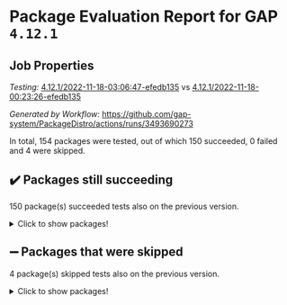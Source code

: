 # Package Evaluation Report for GAP `4.12.1`

## Job Properties

*Testing:* [4.12.1/2022-11-18-03:06:47-efedb135](https://github.com/gap-system/PackageDistro/blob/data/reports/4.12.1/2022-11-18-03:06:47-efedb135) vs [4.12.1/2022-11-18-00:23:26-efedb135](https://github.com/gap-system/PackageDistro/blob/data/reports/4.12.1/2022-11-18-00:23:26-efedb135)

*Generated by Workflow:* https://github.com/gap-system/PackageDistro/actions/runs/3493690273

In total, 154 packages were tested, out of which 150 succeeded, 0 failed and 4 were skipped.

## :heavy_check_mark: Packages still succeeding

150 package(s) succeeded tests also on the previous version.
<details><summary>Click to show packages!</summary>

- 4ti2interface 2022.09-01 [(success)](https://github.com/gap-system/PackageDistro/actions/runs/3493690273/jobs/5848901932)
- ace 5.6.1 [(success)](https://github.com/gap-system/PackageDistro/actions/runs/3493690273/jobs/5848902007)
- aclib 1.3.2 [(success)](https://github.com/gap-system/PackageDistro/actions/runs/3493690273/jobs/5848902066)
- agt 0.3 [(success)](https://github.com/gap-system/PackageDistro/actions/runs/3493690273/jobs/5848902144)
- alnuth 3.2.1 [(success)](https://github.com/gap-system/PackageDistro/actions/runs/3493690273/jobs/5848902198)
- anupq 3.2.6 [(success)](https://github.com/gap-system/PackageDistro/actions/runs/3493690273/jobs/5848902257)
- atlasrep 2.1.6 [(success)](https://github.com/gap-system/PackageDistro/actions/runs/3493690273/jobs/5848902383)
- autodoc 2022.10.20 [(success)](https://github.com/gap-system/PackageDistro/actions/runs/3493690273/jobs/5848902426)
- automata 1.15 [(success)](https://github.com/gap-system/PackageDistro/actions/runs/3493690273/jobs/5848902485)
- automgrp 1.3.2 [(success)](https://github.com/gap-system/PackageDistro/actions/runs/3493690273/jobs/5848902544)
- autpgrp 1.11 [(success)](https://github.com/gap-system/PackageDistro/actions/runs/3493690273/jobs/5848902598)
- cap 2022.11-16 [(success)](https://github.com/gap-system/PackageDistro/actions/runs/3493690273/jobs/5848902658)
- caratinterface 2.3.4 [(success)](https://github.com/gap-system/PackageDistro/actions/runs/3493690273/jobs/5848902717)
- cddinterface 2022.11.01 [(success)](https://github.com/gap-system/PackageDistro/actions/runs/3493690273/jobs/5848902773)
- circle 1.6.5 [(success)](https://github.com/gap-system/PackageDistro/actions/runs/3493690273/jobs/5848902837)
- classicpres 1.22 [(success)](https://github.com/gap-system/PackageDistro/actions/runs/3493690273/jobs/5848902923)
- cohomolo 1.6.10 [(success)](https://github.com/gap-system/PackageDistro/actions/runs/3493690273/jobs/5848903037)
- congruence 1.2.4 [(success)](https://github.com/gap-system/PackageDistro/actions/runs/3493690273/jobs/5848903129)
- corelg 1.56 [(success)](https://github.com/gap-system/PackageDistro/actions/runs/3493690273/jobs/5848903185)
- crime 1.6 [(success)](https://github.com/gap-system/PackageDistro/actions/runs/3493690273/jobs/5848903238)
- crisp 1.4.5 [(success)](https://github.com/gap-system/PackageDistro/actions/runs/3493690273/jobs/5848903310)
- crypting 0.10.4 [(success)](https://github.com/gap-system/PackageDistro/actions/runs/3493690273/jobs/5848903367)
- cryst 4.1.25 [(success)](https://github.com/gap-system/PackageDistro/actions/runs/3493690273/jobs/5848903428)
- crystcat 1.1.10 [(success)](https://github.com/gap-system/PackageDistro/actions/runs/3493690273/jobs/5848903494)
- ctbllib 1.3.4 [(success)](https://github.com/gap-system/PackageDistro/actions/runs/3493690273/jobs/5848903545)
- cubefree 1.19 [(success)](https://github.com/gap-system/PackageDistro/actions/runs/3493690273/jobs/5848903609)
- curlinterface 2.3.1 [(success)](https://github.com/gap-system/PackageDistro/actions/runs/3493690273/jobs/5848903694)
- cvec 2.7.6 [(success)](https://github.com/gap-system/PackageDistro/actions/runs/3493690273/jobs/5848903748)
- datastructures 0.3.0 [(success)](https://github.com/gap-system/PackageDistro/actions/runs/3493690273/jobs/5848903812)
- deepthought 1.0.6 [(success)](https://github.com/gap-system/PackageDistro/actions/runs/3493690273/jobs/5848903873)
- design 1.7 [(success)](https://github.com/gap-system/PackageDistro/actions/runs/3493690273/jobs/5848903944)
- difsets 2.3.1 [(success)](https://github.com/gap-system/PackageDistro/actions/runs/3493690273/jobs/5848904007)
- digraphs 1.6.0 [(success)](https://github.com/gap-system/PackageDistro/actions/runs/3493690273/jobs/5848904071)
- edim 1.3.6 [(success)](https://github.com/gap-system/PackageDistro/actions/runs/3493690273/jobs/5848904126)
- example 4.3.2 [(success)](https://github.com/gap-system/PackageDistro/actions/runs/3493690273/jobs/5848904167)
- examplesforhomalg 2022.10-01 [(success)](https://github.com/gap-system/PackageDistro/actions/runs/3493690273/jobs/5848904221)
- factint 1.6.3 [(success)](https://github.com/gap-system/PackageDistro/actions/runs/3493690273/jobs/5848904276)
- ferret 1.0.9 [(success)](https://github.com/gap-system/PackageDistro/actions/runs/3493690273/jobs/5848904332)
- fga 1.4.0 [(success)](https://github.com/gap-system/PackageDistro/actions/runs/3493690273/jobs/5848904398)
- fining 1.5.1 [(success)](https://github.com/gap-system/PackageDistro/actions/runs/3493690273/jobs/5848904454)
- float 1.0.3 [(success)](https://github.com/gap-system/PackageDistro/actions/runs/3493690273/jobs/5848904503)
- format 1.4.3 [(success)](https://github.com/gap-system/PackageDistro/actions/runs/3493690273/jobs/5848904560)
- forms 1.2.9 [(success)](https://github.com/gap-system/PackageDistro/actions/runs/3493690273/jobs/5848904604)
- fplsa 1.2.5 [(success)](https://github.com/gap-system/PackageDistro/actions/runs/3493690273/jobs/5848904676)
- fr 2.4.11 [(success)](https://github.com/gap-system/PackageDistro/actions/runs/3493690273/jobs/5848904729)
- francy 1.2.5 [(success)](https://github.com/gap-system/PackageDistro/actions/runs/3493690273/jobs/5848904802)
- fwtree 1.3 [(success)](https://github.com/gap-system/PackageDistro/actions/runs/3493690273/jobs/5848904879)
- gapdoc 1.6.6 [(success)](https://github.com/gap-system/PackageDistro/actions/runs/3493690273/jobs/5848904943)
- gauss 2022.11-01 [(success)](https://github.com/gap-system/PackageDistro/actions/runs/3493690273/jobs/5848905024)
- gaussforhomalg 2022.08-03 [(success)](https://github.com/gap-system/PackageDistro/actions/runs/3493690273/jobs/5848905078)
- gbnp 1.0.5 [(success)](https://github.com/gap-system/PackageDistro/actions/runs/3493690273/jobs/5848905116)
- generalizedmorphismsforcap 2022.11-01 [(success)](https://github.com/gap-system/PackageDistro/actions/runs/3493690273/jobs/5848905181)
- genss 1.6.8 [(success)](https://github.com/gap-system/PackageDistro/actions/runs/3493690273/jobs/5848905236)
- gradedmodules 2022.09-02 [(success)](https://github.com/gap-system/PackageDistro/actions/runs/3493690273/jobs/5848905285)
- gradedringforhomalg 2022.10-01 [(success)](https://github.com/gap-system/PackageDistro/actions/runs/3493690273/jobs/5848905323)
- grape 4.8.5 [(success)](https://github.com/gap-system/PackageDistro/actions/runs/3493690273/jobs/5848905358)
- groupoids 1.71 [(success)](https://github.com/gap-system/PackageDistro/actions/runs/3493690273/jobs/5848905409)
- grpconst 2.6.3 [(success)](https://github.com/gap-system/PackageDistro/actions/runs/3493690273/jobs/5848905451)
- guarana 0.96.3 [(success)](https://github.com/gap-system/PackageDistro/actions/runs/3493690273/jobs/5848905502)
- guava 3.17 [(success)](https://github.com/gap-system/PackageDistro/actions/runs/3493690273/jobs/5848905543)
- hap 1.47 [(success)](https://github.com/gap-system/PackageDistro/actions/runs/3493690273/jobs/5848905577)
- hapcryst 0.1.15 [(success)](https://github.com/gap-system/PackageDistro/actions/runs/3493690273/jobs/5848905616)
- hecke 1.5.3 [(success)](https://github.com/gap-system/PackageDistro/actions/runs/3493690273/jobs/5848905663)
- help 3.5 [(success)](https://github.com/gap-system/PackageDistro/actions/runs/3493690273/jobs/5848905708)
- homalg 2022.08-04 [(success)](https://github.com/gap-system/PackageDistro/actions/runs/3493690273/jobs/5848905767)
- homalgtocas 2022.11-02 [(success)](https://github.com/gap-system/PackageDistro/actions/runs/3493690273/jobs/5848905814)
- idrel 2.44 [(success)](https://github.com/gap-system/PackageDistro/actions/runs/3493690273/jobs/5848905848)
- images 1.3.1 [(success)](https://github.com/gap-system/PackageDistro/actions/runs/3493690273/jobs/5848905901)
- intpic 0.3.0 [(success)](https://github.com/gap-system/PackageDistro/actions/runs/3493690273/jobs/5848905954)
- io 4.8.0 [(success)](https://github.com/gap-system/PackageDistro/actions/runs/3493690273/jobs/5848906006)
- io_forhomalg 2022.11-01 [(success)](https://github.com/gap-system/PackageDistro/actions/runs/3493690273/jobs/5848906054)
- irredsol 1.4.4 [(success)](https://github.com/gap-system/PackageDistro/actions/runs/3493690273/jobs/5848906140)
- json 2.1.1 [(success)](https://github.com/gap-system/PackageDistro/actions/runs/3493690273/jobs/5848906189)
- jupyterkernel 1.4.1 [(success)](https://github.com/gap-system/PackageDistro/actions/runs/3493690273/jobs/5848906240)
- jupyterviz 1.5.6 [(success)](https://github.com/gap-system/PackageDistro/actions/runs/3493690273/jobs/5848906287)
- kan 1.34 [(success)](https://github.com/gap-system/PackageDistro/actions/runs/3493690273/jobs/5848906344)
- kbmag 1.5.10 [(success)](https://github.com/gap-system/PackageDistro/actions/runs/3493690273/jobs/5848906397)
- laguna 3.9.5 [(success)](https://github.com/gap-system/PackageDistro/actions/runs/3493690273/jobs/5848906457)
- liealgdb 2.2.1 [(success)](https://github.com/gap-system/PackageDistro/actions/runs/3493690273/jobs/5848906521)
- liepring 2.8 [(success)](https://github.com/gap-system/PackageDistro/actions/runs/3493690273/jobs/5848906576)
- liering 2.4.2 [(success)](https://github.com/gap-system/PackageDistro/actions/runs/3493690273/jobs/5848906627)
- linearalgebraforcap 2022.11-07 [(success)](https://github.com/gap-system/PackageDistro/actions/runs/3493690273/jobs/5848906676)
- localizeringforhomalg 2022.09-01 [(success)](https://github.com/gap-system/PackageDistro/actions/runs/3493690273/jobs/5848906744)
- loops 3.4.3 [(success)](https://github.com/gap-system/PackageDistro/actions/runs/3493690273/jobs/5848906798)
- lpres 1.0.3 [(success)](https://github.com/gap-system/PackageDistro/actions/runs/3493690273/jobs/5848906879)
- majoranaalgebras 1.5 [(success)](https://github.com/gap-system/PackageDistro/actions/runs/3493690273/jobs/5848906933)
- mapclass 1.4.6 [(success)](https://github.com/gap-system/PackageDistro/actions/runs/3493690273/jobs/5848906989)
- matgrp 0.70 [(success)](https://github.com/gap-system/PackageDistro/actions/runs/3493690273/jobs/5848907043)
- matricesforhomalg 2022.11-02 [(success)](https://github.com/gap-system/PackageDistro/actions/runs/3493690273/jobs/5848907095)
- modisom 2.5.3 [(success)](https://github.com/gap-system/PackageDistro/actions/runs/3493690273/jobs/5848907151)
- modulepresentationsforcap 2022.11-02 [(success)](https://github.com/gap-system/PackageDistro/actions/runs/3493690273/jobs/5848907214)
- modules 2022.09-01 [(success)](https://github.com/gap-system/PackageDistro/actions/runs/3493690273/jobs/5848907274)
- monoidalcategories 2022.11-02 [(success)](https://github.com/gap-system/PackageDistro/actions/runs/3493690273/jobs/5848907327)
- nconvex 2022.09-01 [(success)](https://github.com/gap-system/PackageDistro/actions/runs/3493690273/jobs/5848907384)
- nilmat 1.4.2 [(success)](https://github.com/gap-system/PackageDistro/actions/runs/3493690273/jobs/5848907442)
- nock 1.5 [(success)](https://github.com/gap-system/PackageDistro/actions/runs/3493690273/jobs/5848907498)
- normalizinterface 1.3.5 [(success)](https://github.com/gap-system/PackageDistro/actions/runs/3493690273/jobs/5848907549)
- nq 2.5.9 [(success)](https://github.com/gap-system/PackageDistro/actions/runs/3493690273/jobs/5848907604)
- numericalsgps 1.3.1 [(success)](https://github.com/gap-system/PackageDistro/actions/runs/3493690273/jobs/5848907655)
- openmath 11.5.1 [(success)](https://github.com/gap-system/PackageDistro/actions/runs/3493690273/jobs/5848907747)
- orb 4.9.0 [(success)](https://github.com/gap-system/PackageDistro/actions/runs/3493690273/jobs/5848907809)
- packagemanager 1.3.2 [(success)](https://github.com/gap-system/PackageDistro/actions/runs/3493690273/jobs/5848907850)
- patternclass 2.4.3 [(success)](https://github.com/gap-system/PackageDistro/actions/runs/3493690273/jobs/5848907907)
- permut 2.0.4 [(success)](https://github.com/gap-system/PackageDistro/actions/runs/3493690273/jobs/5848907969)
- polenta 1.3.10 [(success)](https://github.com/gap-system/PackageDistro/actions/runs/3493690273/jobs/5848908024)
- polymaking 0.8.6 [(success)](https://github.com/gap-system/PackageDistro/actions/runs/3493690273/jobs/5848908077)
- primgrp 3.4.2 [(success)](https://github.com/gap-system/PackageDistro/actions/runs/3493690273/jobs/5848908129)
- profiling 2.5.1 [(success)](https://github.com/gap-system/PackageDistro/actions/runs/3493690273/jobs/5848908183)
- qpa 1.34 [(success)](https://github.com/gap-system/PackageDistro/actions/runs/3493690273/jobs/5848908254)
- quagroup 1.8.3 [(success)](https://github.com/gap-system/PackageDistro/actions/runs/3493690273/jobs/5848908307)
- radiroot 2.9 [(success)](https://github.com/gap-system/PackageDistro/actions/runs/3493690273/jobs/5848908370)
- rcwa 4.7.0 [(success)](https://github.com/gap-system/PackageDistro/actions/runs/3493690273/jobs/5848908427)
- rds 1.8 [(success)](https://github.com/gap-system/PackageDistro/actions/runs/3493690273/jobs/5848908478)
- recog 1.4.2 [(success)](https://github.com/gap-system/PackageDistro/actions/runs/3493690273/jobs/5848908527)
- repndecomp 1.2.1 [(success)](https://github.com/gap-system/PackageDistro/actions/runs/3493690273/jobs/5848908588)
- repsn 3.1.0 [(success)](https://github.com/gap-system/PackageDistro/actions/runs/3493690273/jobs/5848908646)
- resclasses 4.7.3 [(success)](https://github.com/gap-system/PackageDistro/actions/runs/3493690273/jobs/5848908700)
- ringsforhomalg 2022.11-01 [(success)](https://github.com/gap-system/PackageDistro/actions/runs/3493690273/jobs/5848908759)
- sco 2022.09-01 [(success)](https://github.com/gap-system/PackageDistro/actions/runs/3493690273/jobs/5848908824)
- scscp 2.3.1 [(success)](https://github.com/gap-system/PackageDistro/actions/runs/3493690273/jobs/5848908904)
- semigroups 5.1.0 [(success)](https://github.com/gap-system/PackageDistro/actions/runs/3493690273/jobs/5848908968)
- sglppow 2.3 [(success)](https://github.com/gap-system/PackageDistro/actions/runs/3493690273/jobs/5848909068)
- sgpviz 0.999.5 [(success)](https://github.com/gap-system/PackageDistro/actions/runs/3493690273/jobs/5848909173)
- simpcomp 2.1.14 [(success)](https://github.com/gap-system/PackageDistro/actions/runs/3493690273/jobs/5848909240)
- singular 2022.09.23 [(success)](https://github.com/gap-system/PackageDistro/actions/runs/3493690273/jobs/5848909300)
- sla 1.5.3 [(success)](https://github.com/gap-system/PackageDistro/actions/runs/3493690273/jobs/5848909362)
- smallgrp 1.5.1 [(success)](https://github.com/gap-system/PackageDistro/actions/runs/3493690273/jobs/5848909424)
- smallsemi 0.6.13 [(success)](https://github.com/gap-system/PackageDistro/actions/runs/3493690273/jobs/5848909477)
- sonata 2.9.5 [(success)](https://github.com/gap-system/PackageDistro/actions/runs/3493690273/jobs/5848909532)
- sophus 1.27 [(success)](https://github.com/gap-system/PackageDistro/actions/runs/3493690273/jobs/5848909585)
- spinsym 1.5.2 [(success)](https://github.com/gap-system/PackageDistro/actions/runs/3493690273/jobs/5848909630)
- standardff 0.9.4 [(success)](https://github.com/gap-system/PackageDistro/actions/runs/3493690273/jobs/5848909680)
- symbcompcc 1.3.2 [(success)](https://github.com/gap-system/PackageDistro/actions/runs/3493690273/jobs/5848909732)
- thelma 1.3 [(success)](https://github.com/gap-system/PackageDistro/actions/runs/3493690273/jobs/5848909801)
- tomlib 1.2.9 [(success)](https://github.com/gap-system/PackageDistro/actions/runs/3493690273/jobs/5848909840)
- toolsforhomalg 2022.10-01 [(success)](https://github.com/gap-system/PackageDistro/actions/runs/3493690273/jobs/5848909879)
- toric 1.9.5 [(success)](https://github.com/gap-system/PackageDistro/actions/runs/3493690273/jobs/5848909918)
- toricvarieties 2022.07.13 [(success)](https://github.com/gap-system/PackageDistro/actions/runs/3493690273/jobs/5848909987)
- transgrp 3.6.3 [(success)](https://github.com/gap-system/PackageDistro/actions/runs/3493690273/jobs/5848910043)
- ugaly 4.0.3 [(success)](https://github.com/gap-system/PackageDistro/actions/runs/3493690273/jobs/5848910092)
- unipot 1.5 [(success)](https://github.com/gap-system/PackageDistro/actions/runs/3493690273/jobs/5848910137)
- unitlib 4.1.0 [(success)](https://github.com/gap-system/PackageDistro/actions/runs/3493690273/jobs/5848910174)
- utils 0.78 [(success)](https://github.com/gap-system/PackageDistro/actions/runs/3493690273/jobs/5848910217)
- uuid 0.7 [(success)](https://github.com/gap-system/PackageDistro/actions/runs/3493690273/jobs/5848910282)
- walrus 0.9991 [(success)](https://github.com/gap-system/PackageDistro/actions/runs/3493690273/jobs/5848910343)
- wedderga 4.10.2 [(success)](https://github.com/gap-system/PackageDistro/actions/runs/3493690273/jobs/5848910395)
- xmod 2.88 [(success)](https://github.com/gap-system/PackageDistro/actions/runs/3493690273/jobs/5848910438)
- xmodalg 1.22 [(success)](https://github.com/gap-system/PackageDistro/actions/runs/3493690273/jobs/5848910476)
- yangbaxter 0.10.1 [(success)](https://github.com/gap-system/PackageDistro/actions/runs/3493690273/jobs/5848910539)
- zeromqinterface 0.14 [(success)](https://github.com/gap-system/PackageDistro/actions/runs/3493690273/jobs/5848910642)
</details>

## :heavy_minus_sign: Packages that were skipped

4 package(s) skipped tests also on the previous version.
<details><summary>Click to show packages!</summary>

- browse 1.8.18 [(skipped)](https://github.com/gap-system/PackageDistro/actions/runs/3493690273/jobs/5848780267)
- itc 1.5.1 [(skipped)](https://github.com/gap-system/PackageDistro/actions/runs/3493690273/jobs/5848780267)
- polycyclic 2.16 [(skipped)](https://github.com/gap-system/PackageDistro/actions/runs/3493690273/jobs/5848780267)
- xgap 4.31 [(skipped)](https://github.com/gap-system/PackageDistro/actions/runs/3493690273/jobs/5848780267)
</details>

